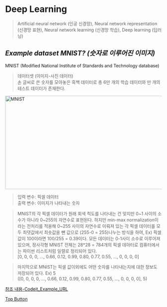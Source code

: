 Deep Learning
=============  

> Artificial neural network (인공 신경망), Neural network representation (신경망 표현), Neural network learning (신경망 학습), Deep learning (딥러닝)  

*Example dataset MNIST? (숫자로 이루어진 이미지)*
-------------  
MNIST (Modified National Institute of Standards and Technology database)  

> 데이터셋 (이미지-사진 데이터)  
> 손 글씨로 쓴 숫자를 모아놓은 흑백 데이터로 총 6만 개의 학습 데이터와 만 개의 테스트 데이터가 존재한다.  
 
<img src="https://user-images.githubusercontent.com/66001539/118546551-12e4eb80-b793-11eb-8a8a-2206f50ac0d9.png" width="600px" height="300px" title="px(픽셀) 크기 설정" alt="MNIST"></img><br/>  

> 입력 변수: 픽셀 데이터  
> 출력 변수: 이미지가 나타내는 숫자  
 
> MNIST의 각 픽셀 데이터가 원래 회색 척도를 나타내는 건 맞지만 0~1 사이의 소수가 아니라 0&#126;255의 자연수로 표현된다. 하지만 min-max normalization이라는 전처리를 적용해 0&#126;255 사이의 자연수로 이뤄져 있는 각 픽셀 데이터를 모두 최댓값에서 최솟값을 뺀 값으로 (255-0 = 255)나누는 방식을 하여, Ex) 픽셀 값이 100이라면 100/255 = 0.39이다. 모든 데이터는 0-1사이 소수로 이루어져 있으며, 정사각형 MNIST 전체는 28*28 = 784개의 픽셀 데아터로 컴퓨터에서는 파이썬 리스트처럼 일렬로 정리되어 있다.  
> [0, 0, 0, 0, ..., 0.66, 0.12, 0.99, 0.80, 0.77, 0.55, ..., 0, 0, 0, 0]  

> 마지막으로 MNIST는 픽셀 값이외에도 어떤 숫자를 나타내는지에 대한 정보도 저장되어 있다. Ex) 5  
> ([0, 0, 0, 0, ..., 0.66, 0.12, 0.99, 0.80, 0.77, 0.55, ..., 0, 0, 0, 0], 5)  

[참조 내용-Codeit_Example_URL](https://www.codeit.kr/)  

[Top Button](#)
